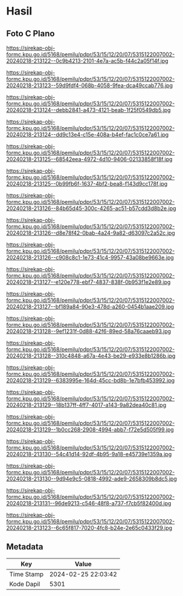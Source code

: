 # Hasil

## Foto C Plano

https://sirekap-obj-formc.kpu.go.id/5168/pemilu/pdpr/53/15/12/20/07/5315122007002-20240218-213122--0c9b4213-2101-4e7a-ac5b-f44c2a05f14f.jpg

https://sirekap-obj-formc.kpu.go.id/5168/pemilu/pdpr/53/15/12/20/07/5315122007002-20240218-213123--59d9fdf4-068b-4058-9fea-dca49ccab776.jpg

https://sirekap-obj-formc.kpu.go.id/5168/pemilu/pdpr/53/15/12/20/07/5315122007002-20240218-213124--debb2841-a473-4121-beab-1f25f0549db5.jpg

https://sirekap-obj-formc.kpu.go.id/5168/pemilu/pdpr/53/15/12/20/07/5315122007002-20240218-213124--dd9c13e4-c15e-408a-b4ef-fac1c0ce7a61.jpg

https://sirekap-obj-formc.kpu.go.id/5168/pemilu/pdpr/53/15/12/20/07/5315122007002-20240218-213125--68542eea-4972-4d10-9406-02133858f18f.jpg

https://sirekap-obj-formc.kpu.go.id/5168/pemilu/pdpr/53/15/12/20/07/5315122007002-20240218-213125--0b99fb6f-1637-4bf2-bea8-f143d9cc178f.jpg

https://sirekap-obj-formc.kpu.go.id/5168/pemilu/pdpr/53/15/12/20/07/5315122007002-20240218-213126--84b65d45-300c-4265-ac51-b57cdd3d8b2e.jpg

https://sirekap-obj-formc.kpu.go.id/5168/pemilu/pdpr/53/15/12/20/07/5315122007002-20240218-213126--d8e78f42-0bab-4a24-9a82-d63097c2a52c.jpg

https://sirekap-obj-formc.kpu.go.id/5168/pemilu/pdpr/53/15/12/20/07/5315122007002-20240218-213126--c908c8c1-1e73-41c4-9957-43a08be9663e.jpg

https://sirekap-obj-formc.kpu.go.id/5168/pemilu/pdpr/53/15/12/20/07/5315122007002-20240218-213127--e120e778-ebf7-4837-838f-0b953f1e2e89.jpg

https://sirekap-obj-formc.kpu.go.id/5168/pemilu/pdpr/53/15/12/20/07/5315122007002-20240218-213127--bf189a84-90e3-478d-a260-0454b1aae209.jpg

https://sirekap-obj-formc.kpu.go.id/5168/pemilu/pdpr/53/15/12/20/07/5315122007002-20240218-213128--9ef1231f-0d88-42f6-89ed-58a76caaeb93.jpg

https://sirekap-obj-formc.kpu.go.id/5168/pemilu/pdpr/53/15/12/20/07/5315122007002-20240218-213128--310c4848-a67a-4e43-be29-e933e8b1286b.jpg

https://sirekap-obj-formc.kpu.go.id/5168/pemilu/pdpr/53/15/12/20/07/5315122007002-20240218-213129--6383995e-164d-45cc-bd8b-1e7bfb453992.jpg

https://sirekap-obj-formc.kpu.go.id/5168/pemilu/pdpr/53/15/12/20/07/5315122007002-20240218-213129--18b137ff-4ff7-4017-a143-9a82dea40c81.jpg

https://sirekap-obj-formc.kpu.go.id/5168/pemilu/pdpr/53/15/12/20/07/5315122007002-20240218-213129--1b0cc268-2908-4994-abb7-f72e5d505f99.jpg

https://sirekap-obj-formc.kpu.go.id/5168/pemilu/pdpr/53/15/12/20/07/5315122007002-20240218-213130--54c41d14-92df-4b95-9a18-e45739e1359a.jpg

https://sirekap-obj-formc.kpu.go.id/5168/pemilu/pdpr/53/15/12/20/07/5315122007002-20240218-213130--9d94e9c5-0818-4992-ade9-2658309b8dc5.jpg

https://sirekap-obj-formc.kpu.go.id/5168/pemilu/pdpr/53/15/12/20/07/5315122007002-20240218-213131--96de9213-c546-48f8-a737-f7cb5f82400d.jpg

https://sirekap-obj-formc.kpu.go.id/5168/pemilu/pdpr/53/15/12/20/07/5315122007002-20240218-213123--6c65f817-7020-4fc8-b24e-2e65c0433f29.jpg


## Metadata

| Key        | Value               |
| ---------- | ------------------- |
| Time Stamp | 2024-02-25 22:03:42 |
| Kode Dapil | 5301                |



